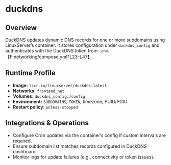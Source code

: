 <!--
title: duckdns
description:
published: true
date: 2025-10-19T08:57:42Z
tags:
editor: markdown
-->

# duckdns

## Overview
DuckDNS updates dynamic DNS records for one or more subdomains using LinuxServer’s container. It stores configuration under `duckdns_config` and authenticates with the DuckDNS token from `.env`.【F:networking/compose.yml†L23-L47】

## Runtime Profile
- **Image:** `lscr.io/linuxserver/duckdns:latest`
- **Networks:** `frontend_net`
- **Volumes:** `duckdns_config:/config`
- **Environment:** `SUBDOMAINS`, `TOKEN`, timezone, PUID/PGID
- **Restart policy:** `unless-stopped`

## Integrations & Operations
- Configure Cron updates via the container’s config if custom intervals are required.
- Ensure subdomain list matches records configured in DuckDNS dashboard.
- Monitor logs for update failures (e.g., connectivity or token issues).
